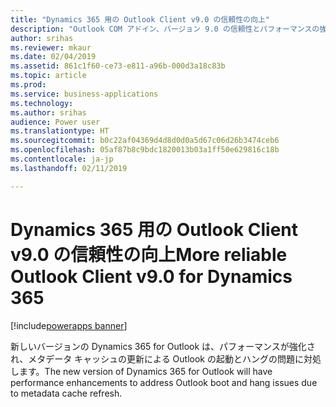```yaml
---
title: "Dynamics 365 用の Outlook Client v9.0 の信頼性の向上"
description: "Outlook COM アドイン、バージョン 9.0 の信頼性とパフォーマンスの強化"
author: srihas
ms.reviewer: mkaur
ms.date: 02/04/2019
ms.assetid: 861c1f60-ce73-e811-a96b-000d3a18c83b
ms.topic: article
ms.prod: 
ms.service: business-applications
ms.technology: 
ms.author: srihas
audience: Power user
ms.translationtype: HT
ms.sourcegitcommit: b0c22af04369d4d8d0d0a5d67c06d26b3474ceb6
ms.openlocfilehash: 05af87b8c9bdc1820013b03a1ff50e629816c18b
ms.contentlocale: ja-jp
ms.lasthandoff: 02/11/2019

---
```

# <a name="more-reliable-outlook-client-v90-for-dynamics-365"></a><span data-ttu-id="f3437-103">Dynamics 365 用の Outlook Client v9.0 の信頼性の向上</span><span class="sxs-lookup"><span data-stu-id="f3437-103">More reliable Outlook Client v9.0 for Dynamics 365</span></span>


[!include[powerapps banner](../includes/powerapps.md)]

<span data-ttu-id="f3437-104">新しいバージョンの Dynamics 365 for Outlook は、パフォーマンスが強化され、メタデータ キャッシュの更新による Outlook の起動とハングの問題に対処します。</span><span class="sxs-lookup"><span data-stu-id="f3437-104">The new version of Dynamics 365 for Outlook will have performance enhancements to address Outlook boot and hang issues due to metadata cache refresh.</span></span>

